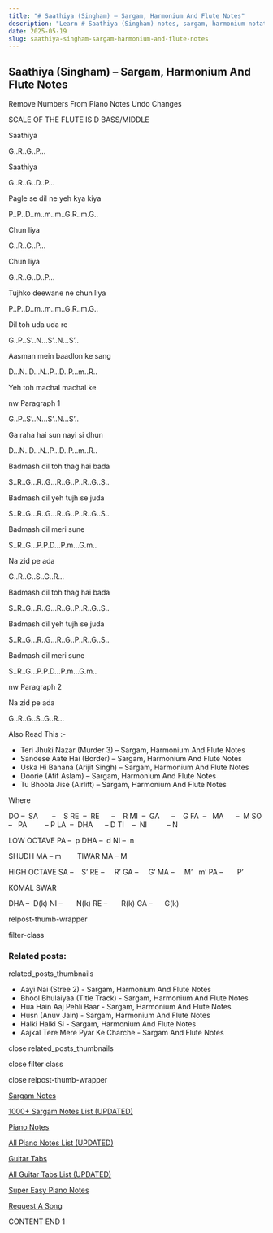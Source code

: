 ```yaml
---
title: "# Saathiya (Singham) – Sargam, Harmonium And Flute Notes"
description: "Learn # Saathiya (Singham) notes, sargam, harmonium notations and flute notes. Easy step-by-step tutorial for beginners."
date: 2025-05-19
slug: saathiya-singham-sargam-harmonium-and-flute-notes
---
```


## Saathiya (Singham) – Sargam, Harmonium And Flute Notes

Remove Numbers From Piano Notes
Undo Changes

SCALE OF THE FLUTE IS D BASS/MIDDLE

Saathiya

G..R..G..P…

Saathiya

G..R..G..D..P…

Pagle se dil ne yeh kya kiya

P..P..D..m..m..m..G.R..m.G..

Chun liya

G..R..G..P…

Chun liya

G..R..G..D..P…

Tujhko deewane ne chun liya

P..P..D..m..m..m..G.R..m.G..

Dil toh uda uda re

G..P..S’..N…S’..N…S’..

Aasman mein baadlon ke sang

D…N..D…N..P…D..P…m..R..

Yeh toh machal machal ke

nw Paragraph 1

G..P..S’..N…S’..N…S’..

Ga raha hai sun nayi si dhun

D…N..D…N..P…D..P…m..R..

Badmash dil toh thag hai bada

S..R..G…R..G…R..G..P..R..G..S..

Badmash dil yeh tujh se juda

S..R..G…R..G…R..G..P..R..G..S..

Badmash dil meri sune

S..R..G…P.P.D…P.m…G.m..

Na zid pe ada

G..R..G..S..G..R…

Badmash dil toh thag hai bada

S..R..G…R..G…R..G..P..R..G..S..

Badmash dil yeh tujh se juda

S..R..G…R..G…R..G..P..R..G..S..

Badmash dil meri sune

S..R..G…P.P.D…P.m…G.m..

nw Paragraph 2

Na zid pe ada

G..R..G..S..G..R…

Also Read This :-

* Teri Jhuki Nazar (Murder 3) – Sargam, Harmonium And Flute Notes
* Sandese Aate Hai (Border) – Sargam, Harmonium And Flute Notes
* Uska Hi Banana (Arijit Singh) – Sargam, Harmonium And Flute Notes
* Doorie (Atif Aslam) – Sargam, Harmonium And Flute Notes
* Tu Bhoola Jise (Airlift) – Sargam, Harmonium And Flute Notes

Where

DO –  SA       –    S
RE  –  RE      –    R
MI  –  GA      –    G
FA  –   MA      –  M
SO  –   PA         – P
LA  –  DHA      – D
TI    –  NI          – N

LOW OCTAVE
PA –  p
DHA –  d
NI –  n

SHUDH MA – m        TIWAR MA – M

HIGH OCTAVE
SA –    S’
RE –     R’
GA –     G’
MA –     M’   m’
PA –       P’

KOMAL SWAR

DHA –  D(k)
NI –       N(k)
RE –       R(k)
GA –      G(k)

relpost-thumb-wrapper

filter-class

### Related posts:

related_posts_thumbnails

* Aayi Nai (Stree 2) - Sargam, Harmonium And Flute Notes
* Bhool Bhulaiyaa (Title Track) - Sargam, Harmonium And Flute Notes
* Hua Hain Aaj Pehli Baar - Sargam, Harmonium And Flute Notes
* Husn (Anuv Jain) - Sargam, Harmonium And Flute Notes
* Halki Halki Si - Sargam, Harmonium And Flute Notes
* Aajkal Tere Mere Pyar Ke Charche - Sargam And Flute Notes

close related_posts_thumbnails

close filter class

close relpost-thumb-wrapper

[Sargam Notes](/sargam-notes.html)

[1000+ Sargam Notes List (UPDATED)](/all-songs-list-sargam-notes.html)

[Piano Notes](/piano-notes.html)

[All Piano Notes List (UPDATED)](/all-songs-list-piano-notes.html)

[Guitar Tabs](/guitar-tabs.html)

[All Guitar Tabs List (UPDATED)](/all-songs-list-guitar-tabs.html)

[Super Easy Piano Notes](https://studywall.in/)

[Request A Song](/request-a-song.html)

CONTENT END 1

